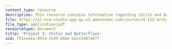 ```yaml
---
content_type: resource
description: This resource contains information regarding chitin and butterflies.
file: https://ol-ocw-studio-app-qa.s3.amazonaws.com/courses/4-112-architecture-design-fundamentals-i-nano-machines-fall-2012/f51ee4ea9914254986bea2ce5d87a07f_MIT4_112F12_Doc_Ex3_LK.pdf
file_type: application/pdf
resourcetype: Document
title: 'Project 3: Chitin and Butterflies'
uid: f51ee4ea-9914-2549-86be-a2ce5d87a07f
---
```

